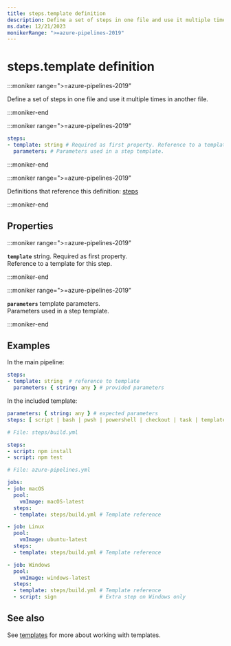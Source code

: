```yaml
---
title: steps.template definition
description: Define a set of steps in one file and use it multiple times in another file.
ms.date: 12/21/2023
monikerRange: ">=azure-pipelines-2019"
---
```


# steps.template definition

<!-- :::description::: -->
:::moniker range=">=azure-pipelines-2019"

<!-- :::editable-content name="description"::: -->
Define a set of steps in one file and use it multiple times in another file.
<!-- :::editable-content-end::: -->

:::moniker-end
<!-- :::description-end::: -->

<!-- :::syntax::: -->
:::moniker range=">=azure-pipelines-2019"

```yaml
steps:
- template: string # Required as first property. Reference to a template for this step.
  parameters: # Parameters used in a step template.
```

:::moniker-end
<!-- :::syntax-end::: -->

<!-- :::parents::: -->
:::moniker range=">=azure-pipelines-2019"

Definitions that reference this definition: [steps](steps.md)

:::moniker-end
<!-- :::parents-end::: -->

## Properties

<!-- :::properties::: -->
<!-- :::item name="template"::: -->
:::moniker range=">=azure-pipelines-2019"

**`template`** string. Required as first property.<br><!-- :::editable-content name="propDescription"::: -->
Reference to a template for this step.
<!-- :::editable-content-end::: -->

:::moniker-end
<!-- :::item-end::: -->
<!-- :::item name="parameters"::: -->
:::moniker range=">=azure-pipelines-2019"

**`parameters`** template parameters.<br><!-- :::editable-content name="propDescription"::: -->
Parameters used in a step template.
<!-- :::editable-content-end::: -->

:::moniker-end
<!-- :::item-end::: -->
<!-- :::properties-end::: -->

<!-- :::remarks::: -->
<!-- :::editable-content name="remarks"::: -->
<!-- :::editable-content-end::: -->
<!-- :::remarks-end::: -->

<!-- :::examples::: -->
<!-- :::editable-content name="examples"::: -->
## Examples

In the main pipeline:

```yaml
steps:
- template: string  # reference to template
  parameters: { string: any } # provided parameters
```

In the included template:

```yaml
parameters: { string: any } # expected parameters
steps: [ script | bash | pwsh | powershell | checkout | task | templateReference ]
```

```yaml
# File: steps/build.yml

steps:
- script: npm install
- script: npm test
```

```yaml
# File: azure-pipelines.yml

jobs:
- job: macOS
  pool:
    vmImage: macOS-latest
  steps:
  - template: steps/build.yml # Template reference

- job: Linux
  pool:
    vmImage: ubuntu-latest
  steps:
  - template: steps/build.yml # Template reference

- job: Windows
  pool:
    vmImage: windows-latest
  steps:
  - template: steps/build.yml # Template reference
  - script: sign              # Extra step on Windows only
```
<!-- :::editable-content-end::: -->
<!-- :::examples-end::: -->

<!-- :::see-also::: -->
<!-- :::editable-content name="seeAlso"::: -->
## See also

See [templates](/azure/devops/pipelines/process/templates) for more about working with templates.
<!-- :::editable-content-end::: -->
<!-- :::see-also-end::: -->